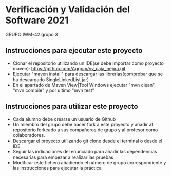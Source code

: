 # Verificación y Validación del Software 2021
GRUPO IWM-42 grupo 3 

## Instrucciones para ejecutar este proyecto
* Clonar el repositorio utilizando un IDE(se debe importar como proyecto maven): https://github.com/Aggpm/vv_caja_negra.git
* Ejecutar "maven install" para descargar las librerias(comprobar que se ha descargado SingleLinkedList.jar)
* En el apartado de Maven View|Tool Windows ejecutar "mvn clean", "mvn compile" y por ultimo "mvn test"


## Instrucciones para utilizar este proyecto

* Cada alumno debe crearse un usuario de Github
* Un miembro del grupo debe hacer fork a este proyecto y añadir al repositorio forkeado a sus compañeros de grupo y al profesor como colaboradores.
* Descargar el proyecto utilizando git clone desde el terminal o desde el IDE.
* Seguir las indicaciones del enunciado para añadir las dependencias necesarias para empezar a realizar las pruebas
* Modificar este fichero añadiendo el número de grupo correspondiente y las instrucciones para ejecutar la práctica

